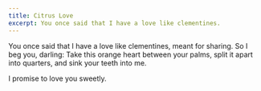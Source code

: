 ```yaml
---
title: Citrus Love
excerpt: You once said that I have a love like clementines.
---
```


You once said
that I have a love like clementines,
meant for sharing.
So I beg you, darling:
Take this orange heart between your palms,
split it apart into quarters,
and sink your teeth into me.

I promise to love you sweetly.
